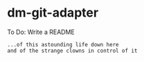 dm-git-adapter
==============

To Do:
Write a README

    ...of this astounding life down here
    and of the strange clowns in control of it
